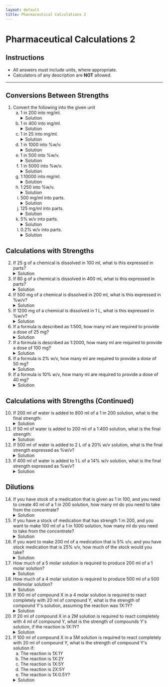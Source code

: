 ```yaml
---
layout: default
title: Pharmaceutical Calculations 2
---
```


<h1>Pharmaceutical Calculations 2</h1>

<div class="instructions">
    <h2>Instructions</h2>
    <ul>
        <li>All answers must include units, where appropriate.</li>
        <li>Calculators of any description are <strong>NOT</strong> allowed.</li>
    </ul>
</div>

<hr>

<h2>Conversions Between Strengths</h2>
<ol>
    <li>Convert the following into the given unit
        <ol type="a">
            <li>1 in 200 into mg/ml.
                <details class="solution-details">
                    <summary>Solution</summary>
                    <div class="solution-content">
                        <p>$1~\text{in}~200 \implies 1~\text{g} : 200~\text{ml}$</p>
                        <p>$\implies 1000~\text{mg} : 200~\text{ml}$</p>
                        <p>Divide by 200 to find mg per ml:</p>
                        <p>$\implies \frac{1000}{200}~\text{mg} : \frac{200}{200}~\text{ml}$</p>
                        <p>$\implies 5~\text{mg} : 1~\text{ml}$</p>
                        <p>So, <strong>$5~\text{mg/ml}$</strong></p>
                    </div>
                </details>
            </li>
            <li>1 in 400 into mg/ml.
                <details class="solution-details">
                    <summary>Solution</summary>
                    <div class="solution-content">
                        <p>$1~\text{in}~400 \implies 1~\text{g} : 400~\text{ml}$</p>
                        <p>$\implies 1000~\text{mg} : 400~\text{ml}$</p>
                        <p>Divide by 400 to find mg per ml:</p>
                        <p>$\implies \frac{1000}{400}~\text{mg} : \frac{400}{400}~\text{ml}$</p>
                        <p>$\implies 2.5~\text{mg} : 1~\text{ml}$</p>
                        <p>So, <strong>$2.5~\text{mg/ml}$</strong></p>
                    </div>
                </details>
            </li>
            <li>1 in 25 into mg/ml.
                <details class="solution-details">
                    <summary>Solution</summary>
                    <div class="solution-content">
                        <p>$1~\text{in}~25 \implies 1~\text{g} : 25~\text{ml}$</p>
                        <p>$\implies 1000~\text{mg} : 25~\text{ml}$</p>
                        <p>Divide by 25 to find mg per ml:</p>
                        <p>$\implies \frac{1000}{25}~\text{mg} : \frac{25}{25}~\text{ml}$</p>
                        <p>$\implies 40~\text{mg} : 1~\text{ml}$</p>
                        <p>So, <strong>$40~\text{mg/ml}$</strong></p>
                    </div>
                </details>
            </li>
            <li>1 in 1000 into %w/v.
                <details class="solution-details">
                    <summary>Solution</summary>
                    <div class="solution-content">
                        <p>$1~\text{in}~1000 \implies 1~\text{g} : 1000~\text{ml}$</p>
                        <p>To express as %w/v, we need grams per 100 ml. Divide by 10 to get 100 ml:</p>
                        <p>$\implies \frac{1}{10}~\text{g} : \frac{1000}{10}~\text{ml}$</p>
                        <p>$\implies 0.1~\text{g} : 100~\text{ml}$</p>
                        <p>So, <strong>$0.1\%~\text{w/v}$</strong></p>
                    </div>
                </details>
            </li>
            <li>1 in 500 into %w/v.
                <details class="solution-details">
                    <summary>Solution</summary>
                    <div class="solution-content">
                        <p>$1~\text{in}~500 \implies 1~\text{g} : 500~\text{ml}$</p>
                        <p>To express as %w/v, we need grams per 100 ml. Divide by 5 to get 100 ml:</p>
                        <p>$\implies \frac{1}{5}~\text{g} : \frac{500}{5}~\text{ml}$</p>
                        <p>$\implies 0.2~\text{g} : 100~\text{ml}$</p>
                        <p>So, <strong>$0.2\%~\text{w/v}$</strong></p>
                    </div>
                </details>
            </li>
            <li>1 in 5000 into %w/v.
                <details class="solution-details">
                    <summary>Solution</summary>
                    <div class="solution-content">
                        <p>$1~\text{in}~5000 \implies 1~\text{g} : 5000~\text{ml}$</p>
                        <p>To express as %w/v, we need grams per 100 ml. Divide by 50 to get 100 ml:</p>
                        <p>$\implies \frac{1}{50}~\text{g} : \frac{5000}{50}~\text{ml}$</p>
                        <p>$\implies 0.02~\text{g} : 100~\text{ml}$</p>
                        <p>So, <strong>$0.02\%~\text{w/v}$</strong></p>
                    </div>
                </details>
            </li>
            <li>1:10000 into mg/ml.
                <details class="solution-details">
                    <summary>Solution</summary>
                    <div class="solution-content">
                        <p>$1:10000 \implies 1~\text{g} : 10000~\text{ml}$</p>
                        <p>$\implies 1000~\text{mg} : 10000~\text{ml}$</p>
                        <p>Divide by 10000 to find mg per ml:</p>
                        <p>$\implies \frac{1000}{10000}~\text{mg} : \frac{10000}{10000}~\text{ml}$</p>
                        <p>$\implies 0.1~\text{mg} : 1~\text{ml}$</p>
                        <p>So, <strong>$0.1~\text{mg/ml}$</strong></p>
                    </div>
                </details>
            </li>
            <li>1:250 into %w/v.
                <details class="solution-details">
                    <summary>Solution</summary>
                    <div class="solution-content">
                        <p>$1:250 \implies 1~\text{g} : 250~\text{ml}$</p>
                        <p>To express as %w/v, we need grams per 100 ml. Divide by 2.5 to get 100 ml:</p>
                        <p>$\implies \frac{1}{2.5}~\text{g} : \frac{250}{2.5}~\text{ml}$</p>
                        <p>$\implies 0.4~\text{g} : 100~\text{ml}$</p>
                        <p>So, <strong>$0.4\%~\text{w/v}$</strong></p>
                    </div>
                </details>
            </li>
            <li>500 mg/ml into parts.
                <details class="solution-details">
                    <summary>Solution</summary>
                    <div class="solution-content">
                        <p>$500~\text{mg/ml} \implies 500~\text{mg} : 1~\text{ml}$</p>
                        <p>$\implies 0.5~\text{g} : 1~\text{ml}$</p>
                        <p>We want to find $1~\text{g} : X~\text{ml}$. Multiply by 2:</p>
                        <p>$\implies 1~\text{g} : 2~\text{ml}$</p>
                        <p>So, <strong>1 in 2 (1:2)</strong></p>
                    </div>
                </details>
            </li>
            <li>125 mg/ml into parts.
                <details class="solution-details">
                    <summary>Solution</summary>
                    <div class="solution-content">
                        <p>$125~\text{mg/ml} \implies 125~\text{mg} : 1~\text{ml}$</p>
                        <p>We want to find $1~\text{g} : X~\text{ml}$, which is $1000~\text{mg} : X~\text{ml}$.</p>
                        <p>Multiply by 8 to get 1000 mg:</p>
                        <p>$\implies (125 \times 8)~\text{mg} : (1 \times 8)~\text{ml}$</p>
                        <p>$\implies 1000~\text{mg} : 8~\text{ml}$</p>
                        <p>$\implies 1~\text{g} : 8~\text{ml}$</p>
                        <p>So, <strong>1 in 8 (1:8)</strong></p>
                    </div>
                </details>
            </li>
            <li>5% w/v into parts.
                <details class="solution-details">
                    <summary>Solution</summary>
                    <div class="solution-content">
                        <p>$5\%~\text{w/v} \implies 5~\text{g} : 100~\text{ml}$</p>
                        <p>We want to find $1~\text{g} : X~\text{ml}$. Divide by 5:</p>
                        <p>$\implies \frac{5}{5}~\text{g} : \frac{100}{5}~\text{ml}$</p>
                        <p>$\implies 1~\text{g} : 20~\text{ml}$</p>
                        <p>So, <strong>1 in 20 (1:20)</strong></p>
                    </div>
                </details>
            </li>
            <li>0.2% w/v into parts.
                <details class="solution-details">
                    <summary>Solution</summary>
                    <div class="solution-content">
                        <p>$0.2\%~\text{w/v} \implies 0.2~\text{g} : 100~\text{ml}$</p>
                        <p>We want to find $1~\text{g} : X~\text{ml}$. Multiply by 5:</p>
                        <p>$\implies (0.2 \times 5)~\text{g} : (100 \times 5)~\text{ml}$</p>
                        <p>$\implies 1~\text{g} : 500~\text{ml}$</p>
                        <p>So, <strong>1 in 500 (1:500)</strong></p>
                    </div>
                </details>
            </li>
        </ol>
    </li>
</ol>

<h2>Calculations with Strengths</h2>
<ol start="2">
    <li>If 25 g of a chemical is dissolved in 100 ml, what is this expressed in parts?
        <details class="solution-details">
            <summary>Solution</summary>
            <div class="solution-content">
                <p>$25~\text{g} : 100~\text{ml}$</p>
                <p>Divide by 25 to find 1g per X ml:</p>
                <p>$\implies \frac{25}{25}~\text{g} : \frac{100}{25}~\text{ml}$</p>
                <p>$\implies 1~\text{g} : 4~\text{ml}$</p>
                <p>So, <strong>1 in 4 (1:4)</strong></p>
            </div>
        </details>
    </li>
    <li>If 80 g of a chemical is dissolved in 400 ml, what is this expressed in parts?
        <details class="solution-details">
            <summary>Solution</summary>
            <div class="solution-content">
                <p>$80~\text{g} : 400~\text{ml}$</p>
                <p>Divide by 80 to find 1g per X ml:</p>
                <p>$\implies \frac{80}{80}~\text{g} : \frac{400}{80}~\text{ml}$</p>
                <p>$\implies 1~\text{g} : 5~\text{ml}$</p>
                <p>So, <strong>1 in 5 (1:5)</strong></p>
            </div>
        </details>
    </li>
    <li>If 500 mg of a chemical is dissolved in 200 ml, what is this expressed in %w/v?
        <details class="solution-details">
            <summary>Solution</summary>
            <div class="solution-content">
                <p>$500~\text{mg} : 200~\text{ml}$</p>
                <p>Convert mg to g:</p>
                <p>$\implies 0.5~\text{g} : 200~\text{ml}$</p>
                <p>To express as %w/v, we need grams per 100 ml. Divide by 2:</p>
                <p>$\implies \frac{0.5}{2}~\text{g} : \frac{200}{2}~\text{ml}$</p>
                <p>$\implies 0.25~\text{g} : 100~\text{ml}$</p>
                <p>So, <strong>$0.25\%~\text{w/v}$</strong></p>
            </div>
        </details>
    </li>
    <li>If 1200 mg of a chemical is dissolved in 1 L, what is this expressed in %w/v?
        <details class="solution-details">
            <summary>Solution</summary>
            <div class="solution-content">
                <p>$1200~\text{mg} : 1~\text{L}$</p>
                <p>Convert mg to g and L to ml:</p>
                <p>$\implies 1.2~\text{g} : 1000~\text{ml}$</p>
                <p>To express as %w/v, we need grams per 100 ml. Divide by 10:</p>
                <p>$\implies \frac{1.2}{10}~\text{g} : \frac{1000}{10}~\text{ml}$</p>
                <p>$\implies 0.12~\text{g} : 100~\text{ml}$</p>
                <p>So, <strong>$0.12\%~\text{w/v}$</strong></p>
            </div>
        </details>
    </li>
    <li>If a formula is described as 1:500, how many ml are required to provide a dose of 25 mg?
        <details class="solution-details">
            <summary>Solution</summary>
            <div class="solution-content">
                <p>$1:500 \implies 1~\text{g} : 500~\text{ml}$</p>
                <p>$\implies 1000~\text{mg} : 500~\text{ml}$</p>
                <p>To find ml for 25 mg, first find ml for 100 mg (divide by 10):</p>
                <p>$\implies \frac{1000}{10}~\text{mg} : \frac{500}{10}~\text{ml}$</p>
                <p>$\implies 100~\text{mg} : 50~\text{ml}$</p>
                <p>Now find ml for 25 mg (divide by 4):</p>
                <p>$\implies \frac{100}{4}~\text{mg} : \frac{50}{4}~\text{ml}$</p>
                <p>$\implies 25~\text{mg} : 12.5~\text{ml}$</p>
                <p>So, <strong>$12.5~\text{ml}$</strong> are required.</p>
            </div>
        </details>
    </li>
    <li>If a formula is described as 1:2000, how many ml are required to provide a dose of 100 mg?
        <details class="solution-details">
            <summary>Solution</summary>
            <div class="solution-content">
                <p>$1:2000 \implies 1~\text{g} : 2000~\text{ml}$</p>
                <p>$\implies 1000~\text{mg} : 2000~\text{ml}$</p>
                <p>To find ml for 100 mg, divide by 10:</p>
                <p>$\implies \frac{1000}{10}~\text{mg} : \frac{2000}{10}~\text{ml}$</p>
                <p>$\implies 100~\text{mg} : 200~\text{ml}$</p>
                <p>So, <strong>$200~\text{ml}$</strong> are required.</p>
            </div>
        </details>
    </li>
    <li>If a formula is 2% w/v, how many ml are required to provide a dose of 50 mg?
        <details class="solution-details">
            <summary>Solution</summary>
            <div class="solution-content">
                <p>$2\%~\text{w/v} \implies 2~\text{g} : 100~\text{ml}$</p>
                <p>$\implies 2000~\text{mg} : 100~\text{ml}$</p>
                <p>To find ml for 50 mg, first find ml for 200 mg (divide by 10):</p>
                <p>$\implies \frac{2000}{10}~\text{mg} : \frac{100}{10}~\text{ml}$</p>
                <p>$\implies 200~\text{mg} : 10~\text{ml}$</p>
                <p>Now find ml for 50 mg (divide by 4):</p>
                <p>$\implies \frac{200}{4}~\text{mg} : \frac{10}{4}~\text{ml}$</p>
                <p>$\implies 50~\text{mg} : 2.5~\text{ml}$</p>
                <p>So, <strong>$2.5~\text{ml}$</strong> are required.</p>
            </div>
        </details>
    </li>
    <li>If a formula is 10% w/v, how many ml are required to provide a dose of 40 mg?
        <details class="solution-details">
            <summary>Solution</summary>
            <div class="solution-content">
                <p>$10\%~\text{w/v} \implies 10~\text{g} : 100~\text{ml}$</p>
                <p>$\implies 10000~\text{mg} : 100~\text{ml}$</p>
                <p>To find ml for 40 mg, first find ml for 10 mg (divide by 1000):</p>
                <p>$\implies \frac{10000}{1000}~\text{mg} : \frac{100}{1000}~\text{ml}$</p>
                <p>$\implies 10~\text{mg} : 0.1~\text{ml}$</p>
                <p>Now find ml for 40 mg (multiply by 4):</p>
                <p>$\implies (10 \times 4)~\text{mg} : (0.1 \times 4)~\text{ml}$</p>
                <p>$\implies 40~\text{mg} : 0.4~\text{ml}$</p>
                <p>So, <strong>$0.4~\text{ml}$</strong> are required.</p>
            </div>
        </details>
    </li>
</ol>

<h2>Calculations with Strengths (Continued)</h2>
<ol start="10">
    <li>If 200 ml of water is added to 800 ml of a 1 in 200 solution, what is the final strength:
        <details class="solution-details">
            <summary>Solution</summary>
            <div class="solution-content">
                <p>Original strength: $1~\text{in}~200 \implies 1~\text{g} : 200~\text{ml}$</p>
                <p>For 800 ml of solution: $(1 \times 4)~\text{g} : (200 \times 4)~\text{ml} \implies 4~\text{g} : 800~\text{ml}$</p>
                <p>Add 200 ml of water: $4~\text{g} : (800 + 200)~\text{ml} \implies 4~\text{g} : 1000~\text{ml}$</p>
                <ol type="a">
                    <li>Expressed in parts?
                        <p>We have $4~\text{g} : 1000~\text{ml}$. Divide by 4 to get 1g per X ml:</p>
                        <p>$\implies \frac{4}{4}~\text{g} : \frac{1000}{4}~\text{ml}$</p>
                        <p>$\implies 1~\text{g} : 250~\text{ml}$</p>
                        <p>So, the final strength is <strong>1 in 250</strong>.</p>
                    </li>
                    <li>Expressed in %w/v?
                        <p>We have $4~\text{g} : 1000~\text{ml}$. To express as %w/v, we need grams per 100 ml. Divide by 10:</p>
                        <p>$\implies \frac{4}{10}~\text{g} : \frac{1000}{10}~\text{ml}$</p>
                        <p>$\implies 0.4~\text{g} : 100~\text{ml}$</p>
                        <p>So, the final strength is <strong>$0.4\%~\text{w/v}$</strong>.</p>
                    </li>
                </ol>
            </div>
        </details>
    </li>
    <li>If 50 ml of water is added to 200 ml of a 1:400 solution, what is the final strength:
        <details class="solution-details">
            <summary>Solution</summary>
            <div class="solution-content">
                <p>Original strength: $1:400 \implies 1~\text{g} : 400~\text{ml}$</p>
                <p>For 200 ml of solution: $\frac{1}{2}~\text{g} : \frac{400}{2}~\text{ml} \implies 0.5~\text{g} : 200~\text{ml}$</p>
                <p>Add 50 ml of water: $0.5~\text{g} : (200 + 50)~\text{ml} \implies 0.5~\text{g} : 250~\text{ml}$</p>
                <ol type="a">
                    <li>Expressed in parts?
                        <p>We have $0.5~\text{g} : 250~\text{ml}$. Multiply by 2 to get 1g per X ml:</p>
                        <p>$\implies (0.5 \times 2)~\text{g} : (250 \times 2)~\text{ml}$</p>
                        <p>$\implies 1~\text{g} : 500~\text{ml}$</p>
                        <p>So, the final strength is <strong>1 in 500</strong>.</p>
                    </li>
                    <li>Expressed in %w/v?
                        <p>We have $0.5~\text{g} : 250~\text{ml}$. To express as %w/v, we need grams per 100 ml. Divide by 2.5:</p>
                        <p>$\implies \frac{0.5}{2.5}~\text{g} : \frac{250}{2.5}~\text{ml}$</p>
                        <p>$\implies 0.2~\text{g} : 100~\text{ml}$</p>
                        <p>So, the final strength is <strong>$0.2\%~\text{w/v}$</strong>.</p>
                    </li>
                </ol>
            </div>
        </details>
    </li>
    <li>If 500 ml of water is added to 2 L of a 20% w/v solution, what is the final strength expressed as %w/v?
        <details class="solution-details">
            <summary>Solution</summary>
            <div class="solution-content">
                <p>Original strength: $20\%~\text{w/v} \implies 20~\text{g} : 100~\text{ml}$</p>
                <p>Convert 2 L to 2000 ml. For 2000 ml of solution:</p>
                <p>$\implies (20 \times 20)~\text{g} : (100 \times 20)~\text{ml} \implies 400~\text{g} : 2000~\text{ml}$</p>
                <p>Add 500 ml of water: $400~\text{g} : (2000 + 500)~\text{ml} \implies 400~\text{g} : 2500~\text{ml}$</p>
                <p>To express as %w/v, we need grams per 100 ml. Divide by 25:</p>
                <p>$\implies \frac{400}{25}~\text{g} : \frac{2500}{25}~\text{ml}$</p>
                <p>$\implies 16~\text{g} : 100~\text{ml}$</p>
                <p>So, the final strength is <strong>$16\%~\text{w/v}$</strong>.</p>
            </div>
        </details>
    </li>
    <li>If 400 ml of water is added to 1 L of a 14% w/v solution, what is the final strength expressed as %w/v?
        <details class="solution-details">
            <summary>Solution</summary>
            <div class="solution-content">
                <p>Original strength: $14\%~\text{w/v} \implies 14~\text{g} : 100~\text{ml}$</p>
                <p>Convert 1 L to 1000 ml. For 1000 ml of solution:</p>
                <p>$\implies (14 \times 10)~\text{g} : (100 \times 10)~\text{ml} \implies 140~\text{g} : 1000~\text{ml}$</p>
                <p>Add 400 ml of water: $140~\text{g} : (1000 + 400)~\text{ml} \implies 140~\text{g} : 1400~\text{ml}$</p>
                <p>To express as %w/v, we need grams per 100 ml. Divide by 14:</p>
                <p>$\implies \frac{140}{14}~\text{g} : \frac{1400}{14}~\text{ml}$</p>
                <p>$\implies 10~\text{g} : 100~\text{ml}$</p>
                <p>So, the final strength is <strong>$10\%~\text{w/v}$</strong>.</p>
            </div>
        </details>
    </li>
</ol>

<h2>Dilutions</h2>
<ol start="14">
    <li>If you have stock of a medication that is given as 1 in 100, and you need to create 40 ml of a 1 in 200 solution, how many ml do you need to take from the concentrate?
        <details class="solution-details">
            <summary>Solution</summary>
            <div class="solution-content">
                <p>Using the dilution formula $C1V1 = C2V2$</p>
                <p>$C1 = \frac{1}{100} = 0.01$ (stock concentration)</p>
                <p>$V1 = ?$ (volume of concentrate needed)</p>
                <p>$C2 = \frac{1}{200} = 0.005$ (desired final concentration)</p>
                <p>$V2 = 40~\text{ml}$ (desired final volume)</p>
                <p>$0.01 \times V1 = 0.005 \times 40$</p>
                <p>$V1 = \frac{0.005 \times 40}{0.01} = \frac{0.2}{0.01}$</p>
                <p>$V1 = \textbf{20 ml}$</p>
            </div>
        </details>
    </li>
    <li>If you have a stock of medication that has strength 1 in 200, and you want to make 100 ml of a 1 in 1000 solution, how many ml do you need to take from the concentrate?
        <details class="solution-details">
            <summary>Solution</summary>
            <div class="solution-content">
                <p>Using the dilution formula $C1V1 = C2V2$</p>
                <p>$C1 = \frac{1}{200} = 0.005$</p>
                <p>$V1 = ?$</p>
                <p>$C2 = \frac{1}{1000} = 0.001$</p>
                <p>$V2 = 100~\text{ml}$</p>
                <p>$0.005 \times V1 = 0.001 \times 100$</p>
                <p>$V1 = \frac{0.001 \times 100}{0.005} = \frac{0.1}{0.005}$</p>
                <p>$V1 = \textbf{20 ml}$</p>
            </div>
        </details>
    </li>
    <li>If you want to make 200 ml of a medication that is 5% v/v, and you have stock medication that is 25% v/v, how much of the stock would you take?
        <details class="solution-details">
            <summary>Solution</summary>
            <div class="solution-content">
                <p>Using the dilution formula $C1V1 = C2V2$</p>
                <p>$C1 = 25\%$ (stock concentration)</p>
                <p>$V1 = ?$ (volume of stock needed)</p>
                <p>$C2 = 5\%$ (desired final concentration)</p>
                <p>$V2 = 200~\text{ml}$ (desired final volume)</p>
                <p>$25 \times V1 = 5 \times 200$</p>
                <p>$V1 = \frac{5 \times 200}{25} = \frac{1000}{25}$</p>
                <p>$V1 = \textbf{40 ml}$</p>
            </div>
        </details>
    </li>
    <li>How much of a 5 molar solution is required to produce 200 ml of a 1 molar solution?
        <details class="solution-details">
            <summary>Solution</summary>
            <div class="solution-content">
                <p>Using the dilution formula $C1V1 = C2V2$</p>
                <p>$C1 = 5~M$ (stock concentration)</p>
                <p>$V1 = ?$ (volume of stock needed)</p>
                <p>$C2 = 1~M$ (desired final concentration)</p>
                <p>$V2 = 200~\text{ml}$ (desired final volume)</p>
                <p>$5 \times V1 = 1 \times 200$</p>
                <p>$V1 = \frac{1 \times 200}{5} = \frac{200}{5}$</p>
                <p>$V1 = \textbf{40 ml}$</p>
            </div>
        </details>
    </li>
    <li>How much of a 4 molar solution is required to produce 500 ml of a 500 millimolar solution?
        <details class="solution-details">
            <summary>Solution</summary>
            <div class="solution-content">
                <p>Convert 500 millimolar (mM) to Molar (M): $500~\text{mM} = 0.5~M$</p>
                <p>Using the dilution formula $C1V1 = C2V2$</p>
                <p>$C1 = 4~M$ (stock concentration)</p>
                <p>$V1 = ?$ (volume of stock needed)</p>
                <p>$C2 = 0.5~M$ (desired final concentration)</p>
                <p>$V2 = 500~\text{ml}$ (desired final volume)</p>
                <p>$4 \times V1 = 0.5 \times 500$</p>
                <p>$V1 = \frac{0.5 \times 500}{4} = \frac{250}{4}$</p>
                <p>$V1 = \textbf{62.5 ml}$</p>
            </div>
        </details>
    </li>
    <li>If 100 ml of compound X in a 4 molar solution is required to react completely with 20 ml of compound Y, what is the strength of compound Y's solution, assuming the reaction was 1X:1Y?
        <details class="solution-details">
            <summary>Solution</summary>
            <div class="solution-content">
                <p>Using the dilution/reaction formula $C1V1 = C2V2$ (for 1:1 reaction)</p>
                <p>$C1 = 4~M$ (concentration of X)</p>
                <p>$V1 = 100~\text{ml}$ (volume of X)</p>
                <p>$C2 = ?$ (concentration of Y)</p>
                <p>$V2 = 20~\text{ml}$ (volume of Y)</p>
                <p>$4 \times 100 = C2 \times 20$</p>
                <p>$C2 = \frac{4 \times 100}{20} = \frac{400}{20}$</p>
                <p>$C2 = \textbf{20 M}$</p>
                <p>For a 1X:1Y reaction, if Compound X is 4M, Compound Y is 20M.</p>
            </div>
        </details>
    </li>
    <li>If 20 ml of compound X in a 2M solution is required to react completely with 4 ml of compound Y, what is the strength of compounds Y's solution, if the reaction is 1X:1Y?
        <details class="solution-details">
            <summary>Solution</summary>
            <div class="solution-content">
                <p>Using the dilution/reaction formula $C1V1 = C2V2$ (for 1:1 reaction)</p>
                <p>$C1 = 2~M$ (concentration of X)</p>
                <p>$V1 = 20~\text{ml}$ (volume of X)</p>
                <p>$C2 = ?$ (concentration of Y)</p>
                <p>$V2 = 4~\text{ml}$ (volume of Y)</p>
                <p>$2 \times 20 = C2 \times 4$</p>
                <p>$C2 = \frac{2 \times 20}{4} = \frac{40}{4}$</p>
                <p>$C2 = \textbf{10 M}$</p>
                <p>For a 1X:1Y reaction, if Compound X is 2M, Compound Y is 10M.</p>
            </div>
        </details>
    </li>
    <li>If 100 ml of compound X in a 5M solution is required to react completely with 20 ml of compound Y, what is the strength of compound Y's solution if:
        <ol type="a">
            <li>The reaction is 1X:1Y</li>
            <li>The reaction is 1X:2Y</li>
            <li>The reaction is 1X:5Y</li>
            <li>The reaction is 2X:5Y</li>
            <li>The reaction is 1X:0.5Y?</li>
        </ol>
        <details class="solution-details">
            <summary>Solution</summary>
            <div class="solution-content">
                <p>First, calculate the concentration of Y if it were a 1:1 reaction:</p>
                <p>Using $C1V1 = C2V2$</p>
                <p>$C1 = 5~M$ (concentration of X)</p>
                <p>$V1 = 100~\text{ml}$ (volume of X)</p>
                <p>$C2 = ?$ (concentration of Y)</p>
                <p>$V2 = 20~\text{ml}$ (volume of Y)</p>
                <p>$5 \times 100 = C2 \times 20$</p>
                <p>$C2 = \frac{5 \times 100}{20} = \frac{500}{20}$</p>
                <p>$C2 = 25~M$ (This is the molarity of Y if the reaction ratio were 1:1)</p>
                <ol type="a">
                    <li>The reaction is 1X:1Y
                        <p>For a 1X:1Y reaction, the concentration of Y is the calculated 1:1 concentration.</p>
                        <p>Compound X is 5M. Compound Y is <strong>25M</strong>.</p>
                    </li>
                    <li>The reaction is 1X:2Y
                        <p>For a 1X:2Y reaction, Y reacts at twice the molar ratio, so its concentration would be twice the 1:1 concentration.</p>
                        <p>Compound X is 5M. Compound Y is $(25~M \times 2) = \textbf{50M}$.</p>
                    </li>
                    <li>The reaction is 1X:5Y
                        <p>For a 1X:5Y reaction, Y reacts at five times the molar ratio, so its concentration would be five times the 1:1 concentration.</p>
                        <p>Compound X is 5M. Compound Y is $(25~M \times 5) = \textbf{125M}$.</p>
                    </li>
                    <li>The reaction is 2X:5Y
                        <p>First, express 2X:5Y as 1X:Y ratio: $\frac{5}{2}Y = 2.5Y$. So, 1X:2.5Y.</p>
                        <p>For a 1X:2.5Y reaction, Y reacts at 2.5 times the molar ratio, so its concentration would be 2.5 times the 1:1 concentration.</p>
                        <p>Compound X is 5M. Compound Y is $(25~M \times 2.5) = \textbf{62.5M}$.</p>
                    </li>
                    <li>The reaction is 1X:0.5Y?
                        <p>For a 1X:0.5Y reaction, Y reacts at 0.5 times the molar ratio, so its concentration would be 0.5 times the 1:1 concentration.</p>
                        <p>Compound X is 5M. Compound Y is $(25~M \times 0.5) = \textbf{12.5M}$.</p>
                    </li>
                </ol>
            </div>
        </details>
    </li>
</ol>
